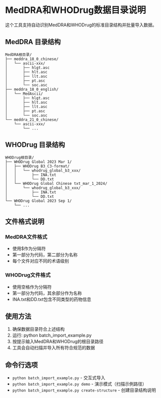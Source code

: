 # MedDRA和WHODrug数据目录说明

这个工具支持自动识别MedDRA和WHODrug的标准目录结构并批量导入数据。

## MedDRA 目录结构
```
MedDRA根目录/
├── meddra_18_0_chinese/
│   └── ascii-xxx/
│       ├── hlgt.asc
│       ├── hlt.asc
│       ├── llt.asc
│       ├── pt.asc
│       └── soc.asc
├── meddra_18_0_english/
│   └── MedAscii/
│       ├── hlgt.asc
│       ├── hlt.asc
│       ├── llt.asc
│       ├── pt.asc
│       └── soc.asc
└── meddra_21_0_chinese/
    └── ascii-xxx/
        └── ...
```

## WHODrug 目录结构
```
WHODrug根目录/
├── WHODrug Global 2023 Mar 1/
│   ├── WHODrug B3_C3-format/
│   │   └── whodrug_global_b3_xxx/
│   │       ├── INA.txt
│   │       └── DD.txt
│   └── WHODrug Global Chinese txt_mar_1_2024/
│       └── whodrug_global_b3_xxx/
│           ├── INA.txt
│           └── DD.txt
└── WHODrug Global 2023 Sep 1/
    └── ...
```

## 文件格式说明

### MedDRA文件格式
- 使用$作为分隔符
- 第一部分为代码，第二部分为名称
- 每个文件对应不同的术语级别

### WHODrug文件格式
- 使用空格作为分隔符
- 第一部分为代码，其余部分作为名称
- INA.txt和DD.txt包含不同类型的药物信息

## 使用方法
1. 确保数据目录符合上述结构
2. 运行: python batch_import_example.py
3. 按提示输入MedDRA和WHODrug的根目录路径
4. 工具会自动扫描并导入所有符合规范的数据

## 命令行选项
- `python batch_import_example.py` - 交互式导入
- `python batch_import_example.py demo` - 演示模式（扫描示例路径）
- `python batch_import_example.py create-structure` - 创建目录结构说明
